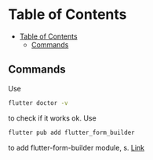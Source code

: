 # Table of Contents

- [Table of Contents](#table-of-contents)
  - [Commands](#commands)

## Commands

Use

```bash
flutter doctor -v
```

to check if it works ok. Use

```bash
flutter pub add flutter_form_builder
```

to add flutter-form-builder module, s. [Link](https://pub.dev/packages/flutter_form_builder)
